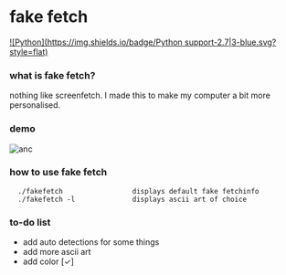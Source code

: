 # fake fetch
[![Python](https://img.shields.io/badge/Python support-2.7|3-blue.svg?style=flat)](https://www.python.org/)
### what is fake fetch?

nothing like screenfetch. 
I made this to make my computer a bit more personalised.

### demo
![anc](https://raw.githubusercontent.com/JackCDK/fakefetch/master/pics/ank.png)

### how to use fake fetch

      ./fakefetch                 displays default fake fetchinfo
      ./fakefetch -l              displays ascii art of choice


### to-do list
* add auto detections for some things
* add more ascii art
* add color [✓]

